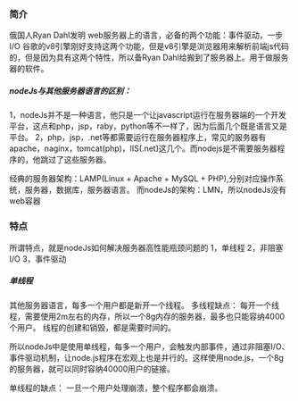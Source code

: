 ### 简介
俄国人Ryan Dahl发明
web服务器上的语言，必备的两个功能：事件驱动，一步I/O
谷歌的v8引擎刚好支持这两个功能，但是v8引擎是浏览器用来解析前端js代码的，但是因为具有这两个特性，所以备Ryan Dahl给搬到了服务器上。用于做服务器的软件。
##### nodeJs与其他服务器语言的区别：
1，nodeJs并不是一种语言，他只是一个让javascript运行在服务器端的一个开发平台，这点和php，jsp，raby，python等不一样了，因为后面几个既是语言又是平台。
2，php，jsp，.net等都需要运行在服务器程序上，常见的服务器有apache，naginx，tomcat(php)，IIS(.net)这几个。而nodejs是不需要服务器程序的，他跳过了这些服务器。

经典的服务器架构：LAMP(Linux + Apache + MySQL + PHP),分别对应操作系统，服务器，数据库，服务器语言。
而nodeJs的架构：LMN，所以nodeJs没有web容器


### 特点
所谓特点，就是nodeJs如何解决服务器高性能瓶颈问题的
1，单线程
2，非阻塞I/O
3，事件驱动
##### 单线程
其他服务器语言，每多一个用户都是新开一个线程。
多线程缺点：
每开一个线程，需要使用2m左右的内存，所以一个8g内存的服务器，最多也只能容纳4000个用户。
线程的创建和销毁，都是需要时间的。

所以nodeJs中是使用单线程，每多一个用户，会触发内部事件，通过非阻塞I/O、事件驱动机制，让node.js程序在宏观上也是并行的。这样使用node.js，一个8g的服务器，就可以同时容纳40000用户的链接。

单线程的缺点：
一旦一个用户处理崩溃，整个程序都会崩溃。
